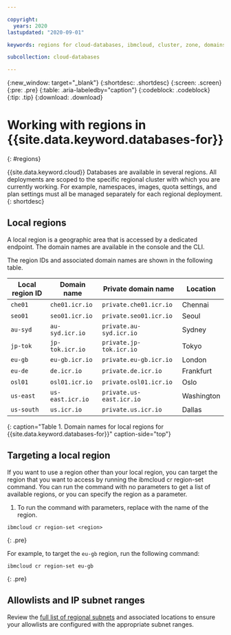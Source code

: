 ```yaml
---

copyright:
  years: 2020
lastupdated: "2020-09-01"

keywords: regions for cloud-databases, ibmcloud, cluster, zone, domains

subcollection: cloud-databases

---
```


{:new_window: target="_blank"}
{:shortdesc: .shortdesc}
{:screen: .screen}
{:pre: .pre}
{:table: .aria-labeledby="caption"}
{:codeblock: .codeblock}
{:tip: .tip}
{:download: .download}

# Working with regions in {{site.data.keyword.databases-for}}   
{: #regions}

{{site.data.keyword.cloud}} Databases are available in several regions. All deployments are scoped to the specific regional cluster with which you are currently working. For example, namespaces, images, quota settings, and plan settings must all be managed separately for each regional deployment.
{: shortdesc}

## Local regions

A local region is a geographic area that is accessed by a dedicated endpoint. The domain names are available in the console and the CLI. 

The region IDs and associated domain names are shown in the following table.

|Local region ID	|Domain name	|Private domain name	| Location
|--------|--------|--------|--------|
`che01`	| `che01.icr.io`	| `private.che01.icr.io` | Chennai
`seo01`	| `seo01.icr.io`	| `private.seo01.icr.io`	| Seoul
`au-syd` | `au-syd.icr.io` | `private.au-syd.icr.io` | Sydney
`jp-tok`	| `jp-tok.icr.io`	| `private.jp-tok.icr.io`	| Tokyo
`eu-gb` |`eu-gb.icr.io` | `private.eu-gb.icr.io` | London
`eu-de`	| `de.icr.io`	| `private.de.icr.io`	| Frankfurt
`osl01`	| `osl01.icr.io`	| `private.osl01.icr.io`	| Oslo
`us-east`	| `us-east.icr.io`	| `private.us-east.icr.io` | Washington
`us-south`	| `us.icr.io`	| `private.us.icr.io`	| Dallas
{: caption="Table 1. Domain names for local regions for {{site.data.keyword.databases-for}}" caption-side="top"}

## Targeting a local region

If you want to use a region other than your local region, you can target the region that you want to access by running the ibmcloud cr region-set command. You can run the command with no parameters to get a list of available regions, or you can specify the region as a parameter.

1. To run the command with parameters, replace <region> with the name of the region.
```
ibmcloud cr region-set <region>
```
{: .pre}

For example, to target the `eu-gb` region, run the following command:
```
ibmcloud cr region-set eu-gb
```
{: .pre}


## Allowlists and IP subnet ranges

Review the [full list of regional subnets](/docs/cloud-databases?topic=cloud-databases-allowlisting#allowlisting-cloud-databases-in-your-environment) and associated locations to ensure your allowlists are configured with the appropriate subnet ranges. 

